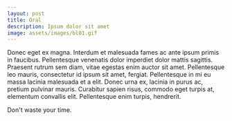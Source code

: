 ```yaml
---
layout: post
title: Oral
description: Ipsum dolor sit amet
image: assets/images/bl01.gif
---
```


Donec eget ex magna. Interdum et malesuada fames ac ante ipsum primis in faucibus. Pellentesque venenatis dolor imperdiet dolor mattis sagittis. 
Praesent rutrum sem diam, vitae egestas enim auctor sit amet. Pellentesque leo mauris, consectetur id ipsum sit amet, fergiat. 
Pellentesque in mi eu massa lacinia malesuada et a elit. Donec urna ex, lacinia in purus ac, pretium pulvinar mauris. 
Curabitur sapien risus, commodo eget turpis at, elementum convallis elit. Pellentesque enim turpis, hendrerit.

Don't waste your time.

<!-- <li>
    <a class='pic' href='http://www.baidu.com'>
        <img src="{{ 'assets/images/pic08.jpg' | relative_url }}" width='362' height='139' alt=''>
    </a>
    <a class='title'>
        <h3>julia ann</h3>
    </a>
</li> -->

<!-- <span class="image fit">
	<img src="{{ 'assets/images/11.jpg' | relative_url }}" alt="" />
</span> -->
<div class="box alt">
	<div class="row 50% uniform">
		<div class="3u">
			<span class="image fit">
				<a href='http://www.baidu.com'>
					<img src="{{ 'assets/images/star/juliaa.jpg' | relative_url }}" onmouseover="this.src='{{ 'assets/images/star/juliab.jpg' | relative_url }}';" onmouseout="this.src='{{ 'assets/images/star/juliaa.jpg' | relative_url }}';" title="Julia Ann" alt="" />
				</a>
		    </span>
		</div>
		<!-- Break -->
		<div class="3u">
			<span class="image fit">
				<img src="{{ 'assets/images/star/kate.jpg' | relative_url }}"	title="Kate More" alt="" />
			</span>
		</div>
		<!-- Break -->
		<div class="3u">
			<span class="image fit">
				<img src="{{ 'assets/images/star/ava.jpg' | relative_url }}" title="Ava Vincent" alt="" />
			</span>
		</div>
		<!-- Break -->
		<div class="3u$">
			<span class="image fit">
				<img src="{{ 'assets/images/star/sunnya.jpg' | relative_url }}" onmouseover="this.src='{{ 'assets/images/star/sunnyb.jpg' | relative_url }}';" onmouseout="this.src='{{ 'assets/images/star/sunnya.jpg' | relative_url }}';" title="Sunny Leone" alt="" />
			</span>
		</div>
		<!-- Break -->
		<!-- Break -->
		<div class="3u">
			<span class="image fit">
				<a href='http://www.baidu.com'>
					<img src="{{ 'assets/images/star/juliaa.jpg' | relative_url }}" onmouseover="this.src='{{ 'assets/images/star/juliab.jpg' | relative_url }}';" onmouseout="this.src='{{ 'assets/images/star/juliaa.jpg' | relative_url }}';" title="Julia Ann" alt="" />
				</a>
		    </span>
		</div>
		<!-- Break -->
		<div class="3u">
			<span class="image fit">
				<img src="{{ 'assets/images/star/kate.jpg' | relative_url }}"	title="Kate More" alt="" />
			</span>
		</div>
		<!-- Break -->
		<div class="3u">
			<span class="image fit">
				<img src="{{ 'assets/images/star/ava.jpg' | relative_url }}" title="Ava Vincent" alt="" />
			</span>
		</div>
		<!-- Break -->
		<div class="3u$">
			<span class="image fit">
				<img src="{{ 'assets/images/star/sunnya.jpg' | relative_url }}" onmouseover="this.src='{{ 'assets/images/star/sunnyb.jpg' | relative_url }}';" onmouseout="this.src='{{ 'assets/images/star/sunnya.jpg' | relative_url }}';" title="Sunny Leone" alt="" />
			</span>
		</div>
		<!-- Break -->
		<!-- Break -->
		<div class="3u">
			<span class="image fit">
				<a href='http://www.baidu.com'>
					<img src="{{ 'assets/images/star/juliaa.jpg' | relative_url }}" onmouseover="this.src='{{ 'assets/images/star/juliab.jpg' | relative_url }}';" onmouseout="this.src='{{ 'assets/images/star/juliaa.jpg' | relative_url }}';" title="Julia Ann" alt="" />
				</a>
		    </span>
		</div>
		<!-- Break -->
		<div class="3u">
			<span class="image fit">
				<img src="{{ 'assets/images/star/kate.jpg' | relative_url }}"	title="Kate More" alt="" />
			</span>
		</div>
		<!-- Break -->
		<div class="3u">
			<span class="image fit">
				<img src="{{ 'assets/images/star/ava.jpg' | relative_url }}" title="Ava Vincent" alt="" />
			</span>
		</div>
		<!-- Break -->
		<div class="3u$">
			<span class="image fit">
				<img src="{{ 'assets/images/star/sunnya.jpg' | relative_url }}" onmouseover="this.src='{{ 'assets/images/star/sunnyb.jpg' | relative_url }}';" onmouseout="this.src='{{ 'assets/images/star/sunnya.jpg' | relative_url }}';" title="Sunny Leone" alt="" />
			</span>
		</div>
		<!-- Break -->
		<!-- Break -->
		<div class="3u">
			<span class="image fit">
				<a href='http://www.baidu.com'>
					<img src="{{ 'assets/images/star/juliaa.jpg' | relative_url }}" onmouseover="this.src='{{ 'assets/images/star/juliab.jpg' | relative_url }}';" onmouseout="this.src='{{ 'assets/images/star/juliaa.jpg' | relative_url }}';" title="Julia Ann" alt="" />
				</a>
		    </span>
		</div>
		<!-- Break -->
		<div class="3u">
			<span class="image fit">
				<img src="{{ 'assets/images/star/kate.jpg' | relative_url }}"	title="Kate More" alt="" />
			</span>
		</div>
		<!-- Break -->
		<div class="3u">
			<span class="image fit">
				<img src="{{ 'assets/images/star/ava.jpg' | relative_url }}" title="Ava Vincent" alt="" />
			</span>
		</div>
		<!-- Break -->
		<div class="3u$">
			<span class="image fit">
				<img src="{{ 'assets/images/star/sunnya.jpg' | relative_url }}" onmouseover="this.src='{{ 'assets/images/star/sunnyb.jpg' | relative_url }}';" onmouseout="this.src='{{ 'assets/images/star/sunnya.jpg' | relative_url }}';" title="Sunny Leone" alt="" />
			</span>
		</div>
		<!-- Break -->
		<!-- Break -->
	</div>
</div>